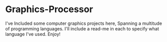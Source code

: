 # Graphics-Processor

I've Included some computer graphics projects here, Spanning a multitude of programming languages. I'll include a read-me in each to specify what language I've used. Enjoy!
